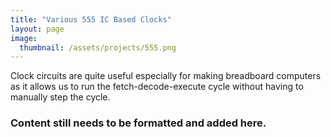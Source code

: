 ```yaml
---
title: "Various 555 IC Based Clocks"
layout: page
image:
  thumbnail: /assets/projects/555.png
---
```

Clock circuits are quite useful especially for making breadboard computers as it allows us to run the fetch-decode-execute cycle without having to manually step the cycle.

### Content still needs to be formatted and added here.
